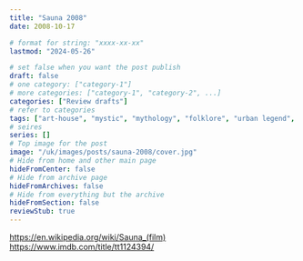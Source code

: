 ```yaml
---
title: "Sauna 2008"
date: 2008-10-17

# format for string: "xxxx-xx-xx"
lastmod: "2024-05-26"

# set false when you want the post publish
draft: false
# one category: ["category-1"]
# more categories: ["category-1", "category-2", ...]
categories: ["Review drafts"]
# refer to categories
tags: ["art-house", "mystic", "mythology", "folklore", "urban legend", "hton", "faith", "madness", "militarism", "antti-jussi annila"]
# seires
series: []
# Top image for the post
image: "/uk/images/posts/sauna-2008/cover.jpg"
# Hide from home and other main page
hideFromCenter: false
# Hide from archive page
hideFromArchives: false
# Hide from everything but the archive
hideFromSection: false
reviewStub: true
---
```

https://en.wikipedia.org/wiki/Sauna_(film)
https://www.imdb.com/title/tt1124394/
<!--more-->